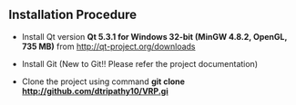 
## Installation Procedure

* Install Qt version **Qt 5.3.1 for Windows 32-bit (MinGW 4.8.2, OpenGL, 735 MB)** from [http://qt-project.org/downloads
](http://qt-project.org/downloads)

* Install Git (New to Git!! Please refer the project documentation)

* Clone the project using command **git clone http://github.com/dtripathy10/VRP.gi**